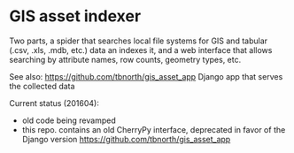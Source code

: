# GIS asset indexer

Two parts, a spider that searches local file systems for GIS and tabular
(.csv, .xls, .mdb, etc.) data an indexes it, and a web interface that
allows searching by attribute names, row counts, geometry types, etc.

See also:  https://github.com/tbnorth/gis_asset_app
Django app that serves the collected data

Current status (201604):

 - old code being revamped
 - this repo. contains an old CherryPy interface, deprecated in
   favor of the Django version https://github.com/tbnorth/gis_asset_app
